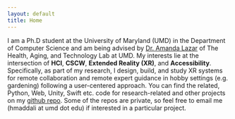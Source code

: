 ```yaml
---
layout: default
title: Home
---
```

I am a Ph.D student at the University of Maryland (UMD) in the Department of Computer Science and am being advised by [Dr. Amanda Lazar](https://amandalazar.net/index.html) of The Health, Aging, and Technology Lab at UMD. My interests lie at the intersection of **HCI**, **CSCW**, **Extended Reality (XR)**, and **Accessibility**. Specifically, as part of my research, I design, build, and study XR systems for remote collaboration and remote expert guidance in hobby settings (e.g. gardening) following a user-centered approach. You can find the related, Python, Web, Unity, Swift etc. code for research-related and other projects on my [github repo](https://github.com/maddalihanumateja). Some of the repos are private, so feel free to email me (hmaddali at umd dot edu) if interested in a particular project.